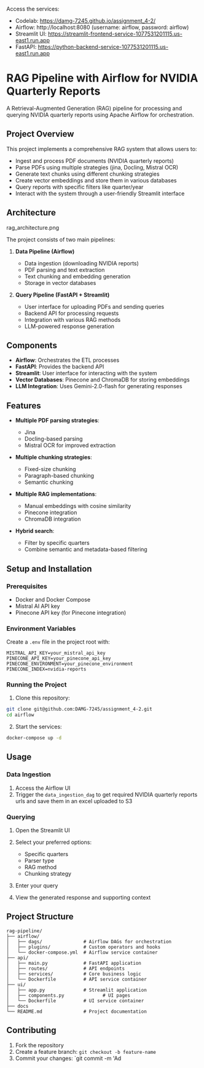 Access the services:
   - Codelab: https://damg-7245.github.io/assignment_4-2/
   - Airflow: http://localhost:8080 (username: airflow, password: airflow)
   - Streamlit UI: https://streamlit-frontend-service-1077531201115.us-east1.run.app
   - FastAPI: https://python-backend-service-1077531201115.us-east1.run.app
     
# RAG Pipeline with Airflow for NVIDIA Quarterly Reports

A Retrieval-Augmented Generation (RAG) pipeline for processing and querying NVIDIA quarterly reports using Apache Airflow for orchestration.

## Project Overview

This project implements a comprehensive RAG system that allows users to:
- Ingest and process PDF documents (NVIDIA quarterly reports)
- Parse PDFs using multiple strategies (jina, Docling, Mistral OCR)
- Generate text chunks using different chunking strategies
- Create vector embeddings and store them in various databases
- Query reports with specific filters like quarter/year
- Interact with the system through a user-friendly Streamlit interface

## Architecture

rag_architecture.png

The project consists of two main pipelines:

1. **Data Pipeline (Airflow)**
   - Data ingestion (downloading NVIDIA reports)
   - PDF parsing and text extraction
   - Text chunking and embedding generation
   - Storage in vector databases

2. **Query Pipeline (FastAPI + Streamlit)**
   - User interface for uploading PDFs and sending queries
   - Backend API for processing requests
   - Integration with various RAG methods
   - LLM-powered response generation

## Components

- **Airflow**: Orchestrates the ETL processes
- **FastAPI**: Provides the backend API
- **Streamlit**: User interface for interacting with the system
- **Vector Databases**: Pinecone and ChromaDB for storing embeddings
- **LLM Integration**: Uses Gemini-2.0-flash for generating responses

## Features

- **Multiple PDF parsing strategies**:
  - Jina
  - Docling-based parsing
  - Mistral OCR for improved extraction

- **Multiple chunking strategies**:
  - Fixed-size chunking
  - Paragraph-based chunking
  - Semantic chunking

- **Multiple RAG implementations**:
  - Manual embeddings with cosine similarity
  - Pinecone integration
  - ChromaDB integration

- **Hybrid search**:
  - Filter by specific quarters
  - Combine semantic and metadata-based filtering

## Setup and Installation

### Prerequisites
- Docker and Docker Compose
- Mistral AI API key
- Pinecone API key (for Pinecone integration)

### Environment Variables
Create a `.env` file in the project root with:

```
MISTRAL_API_KEY=your_mistral_api_key
PINECONE_API_KEY=your_pinecone_api_key
PINECONE_ENVIRONMENT=your_pinecone_environment
PINECONE_INDEX=nvidia-reports
```

### Running the Project

1. Clone this repository:
```bash
git clone git@github.com:DAMG-7245/assignment_4-2.git
cd airflow
```

2. Start the services:
```bash
docker-compose up -d
```



## Usage

### Data Ingestion
1. Access the Airflow UI
2. Trigger the `data_ingestion_dag` to get required NVIDIA quarterly reports urls and save them in an excel uploaded to S3


### Querying
1. Open the Streamlit UI
2. Select your preferred options:
   - Specific quarters
   - Parser type
   - RAG method
   - Chunking strategy
    
3. Enter your query
4. View the generated response and supporting context



## Project Structure

```
rag-pipeline/
├── airflow/
│   ├── dags/               # Airflow DAGs for orchestration
│   ├── plugins/            # Custom operators and hooks
│   └── docker-compose.yml  # Airflow service container
├── api/
│   ├── main.py             # FastAPI application
│   ├── routes/             # API endpoints
│   ├── services/           # Core business logic
│   └── Dockerfile          # API service container
├── ui/
│   ├── app.py              # Streamlit application
│   ├── components.py              # UI pages
│   └── Dockerfile          # UI service container
├── docs
└── README.md               # Project documentation
```

## Contributing

1. Fork the repository
2. Create a feature branch: `git checkout -b feature-name`
3. Commit your changes: `git commit -m 'Ad
